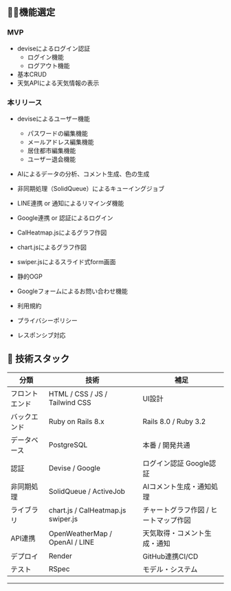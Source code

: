 ## 👩‍💻機能選定

### MVP
- deviseによるログイン認証
  - ログイン機能
  - ログアウト機能
- 基本CRUD
- 天気APIによる天気情報の表示

### 本リリース
- deviseによるユーザー機能
  - パスワードの編集機能
  - メールアドレス編集機能
  - 居住都市編集機能
  - ユーザー退会機能

- AIによるデータの分析、コメント生成、色の生成
- 非同期処理（SolidQueue）によるキューイングジョブ
- LINE連携 or 通知によるリマインダ機能
- Google連携 or 認証によるログイン
- CalHeatmap.jsによるグラフ作図
- chart.jsによるグラフ作図
- swiper.jsによるスライド式form画面
- 静的OGP
- Googleフォームによるお問い合わせ機能
- 利用規約
- プライバシーポリシー
- レスポンシブ対応

## 🔧 技術スタック

| 分類             | 技術                     | 補足                         |
|------------------|--------------------------|------------------------------|
| フロントエンド   | HTML / CSS / JS / Tailwind CSS | UI設計 |
| バックエンド     | Ruby on Rails 8.x        | Rails 8.0 / Ruby 3.2        |
| データベース     | PostgreSQL               | 本番 / 開発共通             |
| 認証             | Devise  / Google                 | ログイン認証   Google認証              |
| 非同期処理       | SolidQueue / ActiveJob   | AIコメント生成・通知処理     |
| ライブラリ          | chart.js / CalHeatmap.js swiper.js | チャートグラフ作図 / ヒートマップ作図 | スライド式form画面 |
| API連携          | OpenWeatherMap / OpenAI / LINE | 天気取得・コメント生成・通知 |
| デプロイ         | Render                   | GitHub連携CI/CD              |
| テスト           | RSpec                    | モデル・システム        |

---
